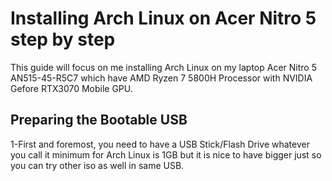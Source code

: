 # Installing Arch Linux on Acer Nitro 5 step by step
This guide will focus on me installing Arch Linux on my laptop Acer Nitro 5 AN515-45-R5C7 which have AMD Ryzen 7 5800H Processor with NVIDIA Gefore RTX3070 Mobile GPU.

## Preparing the Bootable USB
1-First and foremost, you need to have a USB Stick/Flash Drive whatever you call it minimum for Arch Linux is 1GB but it is nice to have bigger just so you can try other iso as well in same USB.

